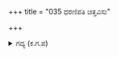 +++
title = "035 ಧರಣಿಪತಿ ಚಿತ್ತವಿಸು"

+++

<details><summary>ಗದ್ಯ (ಕ.ಗ.ಪ) </summary>

35. ಮಹಾರಾಜ ! ದೇವ ಗುರುವಾದ ಬೃಹಸ್ಪತಿಯು ದೇವೇಂದ್ರನಿಗೆ, ದೇವರಲ್ಲಿ ನಂಬಿಕೆಯಿಡಬೇಕು, ವಿದ್ಯಾವಂತರೊಡನೆ  ವಿನಯದಿಂದಿರಬೇಕು. ಹಿರಿಯರಿಗೆ ಗೌರವವನ್ನು ತೋರಿಸಬೇಕು. ಪಾಪಕಾರ್ಯದಲ್ಲಿ ನಿರತನಾಗಬಾರದೆಂಬ ನಾಲ್ಕು ಅಂಶಗಳನ್ನು ಉಪದೇಶಿಸಿದನು.
</details>
